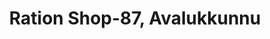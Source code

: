 ---
title: "Ration Shop-87, Avalukkunnu"
url: /avalukkunnu/ration-shop-87-avalukkunnu/
shop: Lebensmittel
---